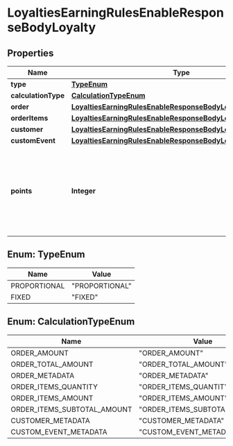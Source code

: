 

# LoyaltiesEarningRulesEnableResponseBodyLoyalty


## Properties

| Name | Type | Description |
|------------ | ------------- | ------------- |
|**type** | [**TypeEnum**](#TypeEnum) |  |
|**calculationType** | [**CalculationTypeEnum**](#CalculationTypeEnum) |  |
|**order** | [**LoyaltiesEarningRulesEnableResponseBodyLoyaltyOrder**](LoyaltiesEarningRulesEnableResponseBodyLoyaltyOrder.md) |  |
|**orderItems** | [**LoyaltiesEarningRulesEnableResponseBodyLoyaltyOrderItems**](LoyaltiesEarningRulesEnableResponseBodyLoyaltyOrderItems.md) |  |
|**customer** | [**LoyaltiesEarningRulesEnableResponseBodyLoyaltyCustomer**](LoyaltiesEarningRulesEnableResponseBodyLoyaltyCustomer.md) |  |
|**customEvent** | [**LoyaltiesEarningRulesEnableResponseBodyLoyaltyCustomEvent**](LoyaltiesEarningRulesEnableResponseBodyLoyaltyCustomEvent.md) |  |
|**points** | **Integer** | Defines how the points will be added to the loyalty card. FIXED adds a fixed number of points. |



## Enum: TypeEnum

| Name | Value |
|---- | -----|
| PROPORTIONAL | &quot;PROPORTIONAL&quot; |
| FIXED | &quot;FIXED&quot; |



## Enum: CalculationTypeEnum

| Name | Value |
|---- | -----|
| ORDER_AMOUNT | &quot;ORDER_AMOUNT&quot; |
| ORDER_TOTAL_AMOUNT | &quot;ORDER_TOTAL_AMOUNT&quot; |
| ORDER_METADATA | &quot;ORDER_METADATA&quot; |
| ORDER_ITEMS_QUANTITY | &quot;ORDER_ITEMS_QUANTITY&quot; |
| ORDER_ITEMS_AMOUNT | &quot;ORDER_ITEMS_AMOUNT&quot; |
| ORDER_ITEMS_SUBTOTAL_AMOUNT | &quot;ORDER_ITEMS_SUBTOTAL_AMOUNT&quot; |
| CUSTOMER_METADATA | &quot;CUSTOMER_METADATA&quot; |
| CUSTOM_EVENT_METADATA | &quot;CUSTOM_EVENT_METADATA&quot; |




